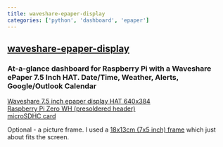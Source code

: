 ```yaml
---
title: waveshare-epaper-display
categories: ['python', 'dashboard', 'epaper']
---
```

## [waveshare-epaper-display](https://github.com/mendhak/waveshare-epaper-display)

### At-a-glance dashboard for Raspberry Pi with a Waveshare ePaper 7.5 Inch HAT. Date/Time, Weather, Alerts, Google/Outlook Calendar


[Waveshare 7.5 inch epaper display HAT 640x384](https://www.amazon.co.uk/gp/product/B075R4QY3L/)  
[Raspberry Pi Zero WH (presoldered header)](https://www.amazon.co.uk/gp/product/B07BHMRTTY/)  
[microSDHC card](https://www.amazon.co.uk/gp/product/B073K14CVB)  

Optional - a picture frame. I used a [18x13cm (7x5 inch) frame](https://www.tescophoto.com/harriet-photo-frame) which just about fits the screen.
